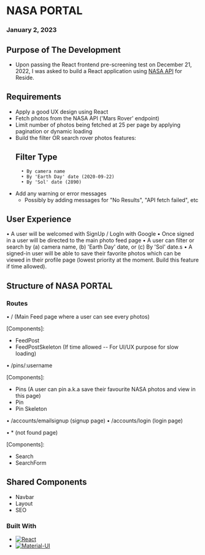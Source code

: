 # NASA PORTAL

### January 2, 2023

## Purpose of The Development

- Upon passing the React frontend pre-screening test on December 21, 2022, I was asked to build a React application using [NASA API](https://api.nasa.gov/) for Reside.

## Requirements

- Apply a good UX design using React
- Fetch photos from the NASA API ('Mars Rover' endpoint)
- Limit number of photos being fetched at 25 per page by applying pagination or dynamic loading
- Build the filter OR search rover photos features:
  ## Filter Type
        • By camera name
        • By 'Earth Day' date (2020-09-22)
        • By 'Sol' date (2890)
- Add any warning or error messages
  - Possibly by adding messages for "No Results", "API fetch failed", etc

## User Experience

• A user will be welcomed with SignUp / LogIn with Google
• Once signed in a user will be directed to the main photo feed page
• A user can filter or search by (a) camera name, (b) 'Earth Day' date, or (c) By 'Sol' date.s
• A signed-in user will be able to save their favorite photos which can be viewed in their profile page (lowest priority at the moment. Build this feature if time allowed).

## Structure of NASA PORTAL

### Routes

• / (Main Feed page where a user can see every photos)

[Components]:

- FeedPost
- FeedPostSkeleton (If time allowed -- For UI/UX purpose for slow loading)

<!-- If time allowed -->

• /pins/:username

[Components]:

- Pins (A user can pin a.k.a save their favourite NASA photos and view in this page)
- Pin
- Pin Skeleton

• /accounts/emailsignup (signup page)
• /accounts/login (login page)

<!-- If time allowed -->

• \* (not found page)

[Components]:

- Search
- SearchForm

## Shared Components

- Navbar
- Layout
- SEO

### Built With

- [![React][react.js]][react-url]
- [![Material-UI][material-ui]][material-ui-url]

<!-- MARKDOWN LINKS & IMAGES -->

[react.js]: https://img.shields.io/badge/React-20232A?style=for-the-badge&logo=react&logoColor=61DAFB
[react-url]: https://reactjs.org/
[material-ui]: https://img.shields.io/badge/Material%20UI-007FFF?style=for-the-badge&logo=mui&logoColor=white
[material-ui-url]: https://mui.com/material-ui/getting-started/overview/
